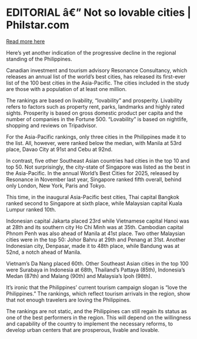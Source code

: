 # EDITORIAL â€” Not so lovable cities | Philstar.com

[Read more here](https://www.philstar.com/opinion/2025/02/17/2422007/editorial-not-so-lovable-cities)

Here’s yet another indication of the progressive decline in the regional standing of the Philippines.

Canadian investment and tourism advisory Resonance Consultancy, which releases an annual list of the world’s best cities, has released its first-ever list of the 100 best cities in the Asia-Pacific. The cities included in the study are those with a population of at least one million.

The rankings are based on livability, “lovability” and prosperity. Livability refers to factors such as property rent, parks, landmarks and highly rated sights. Prosperity is based on gross domestic product per capita and the number of companies in the Fortune 500. “Lovability” is based on nightlife, shopping and reviews on Tripadvisor.

For the Asia-Pacific rankings, only three cities in the Philippines made it to the list. All, however, were ranked below the median, with Manila at 53rd place, Davao City at 91st and Cebu at 92nd.

In contrast, five other Southeast Asian countries had cities in the top 10 and top 50. Not surprisingly, the city-state of Singapore was listed as the best in the Asia-Pacific. In the annual World’s Best Cities for 2025, released by Resonance in November last year, Singapore ranked fifth overall, behind only London, New York, Paris and Tokyo.

This time, in the inaugural Asia-Pacific best cities, Thai capital Bangkok ranked second to Singapore at sixth place, while Malaysian capital Kuala Lumpur ranked 10th.

Indonesian capital Jakarta placed 23rd while Vietnamese capital Hanoi was at 28th and its southern city Ho Chi Minh was at 35th. Cambodian capital Phnom Penh was also ahead of Manila at 41st place. Two other Malaysian cities were in the top 50: Johor Bahru at 29th and Penang at 31st. Another Indonesian city, Denpasar, made it to 48th place, while Bandung was at 52nd, a notch ahead of Manila.

Vietnam’s Da Nang placed 60th. Other Southeast Asian cities in the top 100 were Surabaya in Indonesia at 68th, Thailand’s Pattaya (85th), Indonesia’s Medan (87th) and Malang (90th) and Malaysia’s Ipoh (98th).

It’s ironic that the Philippines’ current tourism campaign slogan is “love the Philippines.” The rankings, which reflect tourism arrivals in the region, show that not enough travelers are loving the Philippines.

The rankings are not static, and the Philippines can still regain its status as one of the best performers in the region. This will depend on the willingness and capability of the country to implement the necessary reforms, to develop urban centers that are prosperous, livable and lovable.